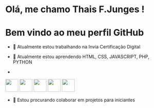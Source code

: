 # Olá, me chamo Thais F.Junges !
# Bem vindo ao meu perfil GitHub

- 🔭 Atualmente estou trabalhando na Invia Certificação Digital

- 🌱 Atualmente estou aprendendo HTML, CSS, JAVASCRIPT, PHP, PYTHON
- 
<img src="https://cdn.jsdelivr.net/gh/devicons/devicon/icons/html5/html5-original-wordmark.svg" width="40" height="40"/>
<img src="https://cdn.jsdelivr.net/gh/devicons/devicon/icons/css3/css3-original-wordmark.svg" width="40" height="40"/>
<img src="https://cdn.jsdelivr.net/gh/devicons/devicon/icons/javascript/javascript-original.svg" width="40" height="40"/>
 <img src="https://cdn.jsdelivr.net/gh/devicons/devicon/icons/php/php-original.svg" width="40" height="40"/>
 <img src="https://cdn.jsdelivr.net/gh/devicons/devicon/icons/python/python-original.svg" width="40" height="40"/>
          
          
          
          
          
- 👯 Estou procurando colaborar em projetos para iniciantes


<link rel="stylesheet" href="https://cdn.jsdelivr.net/gh/devicons/devicon@v2.15.1/devicon.min.css">
